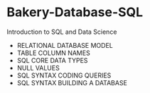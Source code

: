 # Bakery-Database-SQL
Introduction to SQL and Data Science

- RELATIONAL DATABASE MODEL
- TABLE COLUMN NAMES
- SQL CORE DATA TYPES
- NULL VALUES
- SQL SYNTAX CODING QUERIES
- SQL SYNTAX BUILDING A DATABASE
